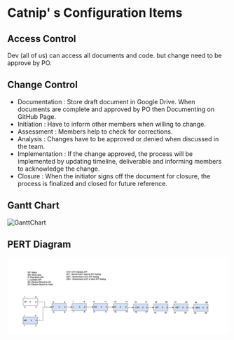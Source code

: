 # Catnip' s Configuration Items


## Access Control
Dev (all of us) can access all documents and code. but change need to be approve by PO.


## Change Control

- Documentation : Store draft document in Google Drive. When documents are complete and approved by PO then Documenting on GitHub Page.
- Initiation : Have to inform other members when willing to change.
- Assessment : Members help to check for corrections.
- Analysis : Changes have to be approved or denied when discussed in the team.
- Implementation : If the change approved, the process will be implemented by updating timeline, deliverable and informing members to acknowledge the change.
- Closure : When the initiator signs off the document for closure, the process is finalized and closed for future reference.


## Gantt Chart
![GanttChart](image/gatt.jpg)


## PERT Diagram

![PERT](image/PERT.jpg)
